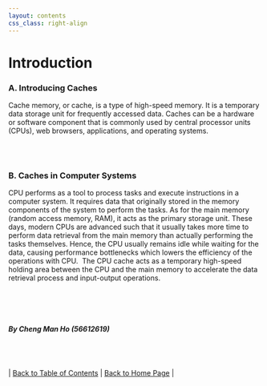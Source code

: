 ```yaml
---
layout: contents
css_class: right-align
---
```

<head>
  <link rel="stylesheet" href="../_layouts/styles.css">
</head>

# Introduction
### A. Introducing Caches
Cache memory, or cache, is a type of high-speed memory. It is a temporary data storage unit for frequently accessed data. Caches can be a hardware or software component that is commonly used by central processor units (CPUs), web browsers, applications, and operating systems.

<br/> <br/>

### B. Caches in Computer Systems
⁤CPU performs as a tool to process tasks and execute instructions in a computer system. ⁤⁤It requires data that originally stored in the memory components of the system to perform the tasks. ⁤⁤As for the main memory (random access memory, RAM), it acts as the primary storage unit. ⁤⁤These days, modern CPUs are advanced such that it usually takes more time to perform data retrieval from the main memory than actually performing the tasks themselves. ⁤⁤Hence, the CPU usually remains idle while waiting for the data, causing performance bottlenecks which lowers the efficiency of the operations with CPU. ⁤ The CPU cache acts as a temporary high-speed holding area between the CPU and the main memory to accelerate the data retrieval process and input-output operations.


<br/> <br/> <br/>
##### By Cheng Man Ho (56612619)
<br/> <br/>


| [Back to Table of Contents](../table_of_contents.md) | [Back to Home Page](../index.md) |
